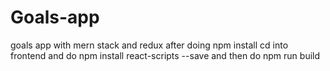 # Goals-app
goals app with mern stack and redux
after doing npm install cd into frontend and do npm install react-scripts --save and then do npm run build
